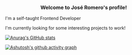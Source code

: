 <h3 align="center">
  Welcome to José Romero's profile!
</h2>


I'm  a self-taught Frontend Developer

I'm currently looking for some interesting projects to work!

[![Anurag's GitHub stats](https://github-readme-stats.vercel.app/api?username=JosenRomero&show_icons=true&theme=nord)](https://github.com/anuraghazra/github-readme-stats)

[![Ashutosh's github activity graph](https://github-readme-activity-graph.cyclic.app/graph?username=JosenRomero&theme=nord)](https://github.com/ashutosh00710/github-readme-activity-graph)
